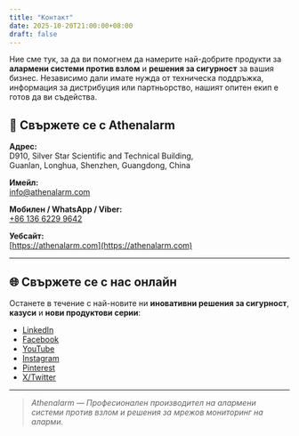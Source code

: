 ```yaml
---
title: "Контакт"
date: 2025-10-20T21:00:00+08:00
draft: false
---
```


Ние сме тук, за да ви помогнем да намерите най-добрите продукти за **алармени системи против взлом** и **решения за сигурност** за вашия бизнес. Независимо дали имате нужда от техническа поддръжка, информация за дистрибуция или партньорство, нашият опитен екип е готов да ви съдейства.

## 📍 Свържете се с Athenalarm

**Адрес:**  
D910, Silver Star Scientific and Technical Building,  
Guanlan, Longhua, Shenzhen, Guangdong, China  

**Имейл:**  
[info@athenalarm.com](mailto:info@athenalarm.com)

**Мобилен / WhatsApp / Viber:**  
[+86 136 6229 9642](https://api.whatsapp.com/send?phone=8613662299642)

**Уебсайт:**  
[https://athenalarm.com](https://athenalarm.com)

---

## 🌐 Свържете се с нас онлайн

Останете в течение с най-новите ни **иновативни решения за сигурност**, **казуси** и **нови продуктови серии**:

- [LinkedIn](https://www.linkedin.com/company/athenalarm)
- [Facebook](https://www.facebook.com/athenalarm)
- [YouTube](https://www.youtube.com/@athenalarm3663)
- [Instagram](https://www.instagram.com/athenalarm)
- [Pinterest](https://www.pinterest.com/athenalarm/)
- [X/Twitter](https://x.com/Athenalarm)

---

> _Athenalarm — Професионален производител на алармени системи против взлом и решения за мрежов мониторинг на аларми._